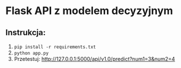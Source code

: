 # Flask API z modelem decyzyjnym

## Instrukcja:
1. `pip install -r requirements.txt`
2. `python app.py`
3. Przetestuj: http://127.0.0.1:5000/api/v1.0/predict?num1=3&num2=4

